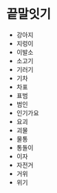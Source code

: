 # 끝말잇기

- 강아지
- 지렁이
- 이발소
- 소고기
- 기러기
- 기차
- 차표
- 표범
- 범인
- 인기가요
- 요괴
- 괴물
- 물통
- 통돌이
- 이자
- 자전거
- 거위
- 위기